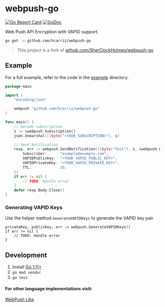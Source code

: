 # webpush-go

[![Go Report Card](https://goreportcard.com/badge/github.com/hcarriz/webpush-go)](https://goreportcard.com/report/github.com/hcarriz/webpush-go)
[![GoDoc](https://godoc.org/github.com/hcarriz/webpush-go?status.svg)](https://godoc.org/github.com/hcarriz/webpush-go)

Web Push API Encryption with VAPID support.

```bash
go get -u github.com/hcarriz/webpush-go
```

> This project is a fork of [github.com/SherClockHolmes/webpush-go](https://github.com/SherClockHolmes/webpush-go/)

## Example

For a full example, refer to the code in the [example](example/) directory.

```go
package main

import (
	"encoding/json"

	webpush "github.com/hcarriz/webpush-go"
)

func main() {
	// Decode subscription
	s := &webpush.Subscription{}
	json.Unmarshal([]byte("<YOUR_SUBSCRIPTION>"), s)

	// Send Notification
	resp, err := webpush.SendNotification([]byte("Test"), s, &webpush.Options{
		Subscriber:      "example@example.com",
		VAPIDPublicKey:  "<YOUR_VAPID_PUBLIC_KEY>",
		VAPIDPrivateKey: "<YOUR_VAPID_PRIVATE_KEY>",
		TTL:             30,
	})
	if err != nil {
		// TODO: Handle error
	}
	defer resp.Body.Close()
}
```

### Generating VAPID Keys

Use the helper method `GenerateVAPIDKeys` to generate the VAPID key pair.

```golang
privateKey, publicKey, err := webpush.GenerateVAPIDKeys()
if err != nil {
	// TODO: Handle error
}
```

## Development

1. Install [Go 1.11+](https://golang.org/)
2. `go mod vendor`
3. `go test`

#### For other language implementations visit:

[WebPush Libs](https://github.com/web-push-libs)
